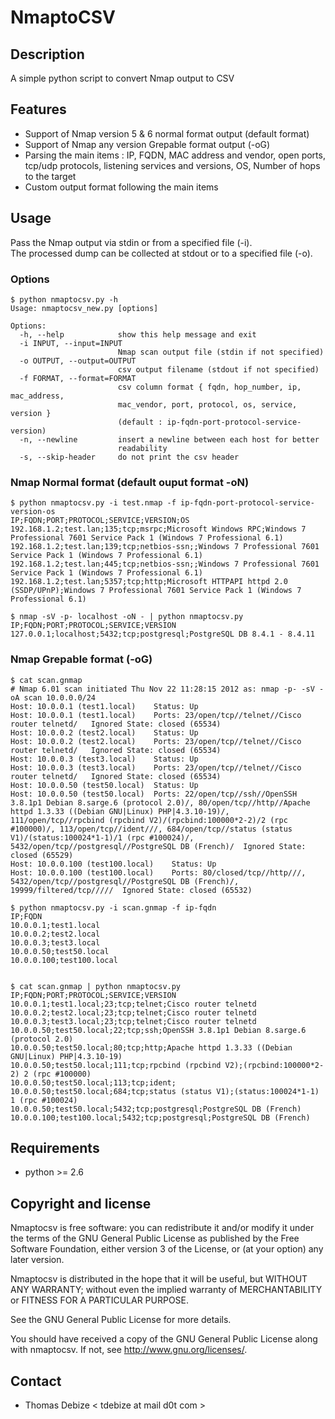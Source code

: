 NmaptoCSV
============

Description
-----------
A simple python script to convert Nmap output to CSV

Features
--------
* Support of Nmap version 5 & 6 normal format output (default format)
* Support of Nmap any version Grepable format output (-oG)
* Parsing the main items : IP, FQDN, MAC address and vendor, open ports, tcp/udp protocols, listening services and versions, OS, Number of hops to the target
* Custom output format following the main items

Usage
-----
Pass the Nmap output via stdin or from a specified file (-i).  
The processed dump can be collected at stdout or to a specified file (-o).

### Options
```
$ python nmaptocsv.py -h
Usage: nmaptocsv_new.py [options]

Options:
  -h, --help            show this help message and exit
  -i INPUT, --input=INPUT
                        Nmap scan output file (stdin if not specified)
  -o OUTPUT, --output=OUTPUT
                        csv output filename (stdout if not specified)
  -f FORMAT, --format=FORMAT
                        csv column format { fqdn, hop_number, ip, mac_address,
                        mac_vendor, port, protocol, os, service, version }
                        (default : ip-fqdn-port-protocol-service-version)
  -n, --newline         insert a newline between each host for better
                        readability
  -s, --skip-header     do not print the csv header
```

### Nmap Normal format (default ouput format -oN)
```
$ python nmaptocsv.py -i test.nmap -f ip-fqdn-port-protocol-service-version-os
IP;FQDN;PORT;PROTOCOL;SERVICE;VERSION;OS
192.168.1.2;test.lan;135;tcp;msrpc;Microsoft Windows RPC;Windows 7 Professional 7601 Service Pack 1 (Windows 7 Professional 6.1)
192.168.1.2;test.lan;139;tcp;netbios-ssn;;Windows 7 Professional 7601 Service Pack 1 (Windows 7 Professional 6.1)
192.168.1.2;test.lan;445;tcp;netbios-ssn;;Windows 7 Professional 7601 Service Pack 1 (Windows 7 Professional 6.1)
192.168.1.2;test.lan;5357;tcp;http;Microsoft HTTPAPI httpd 2.0 (SSDP/UPnP);Windows 7 Professional 7601 Service Pack 1 (Windows 7 Professional 6.1)

$ nmap -sV -p- localhost -oN - | python nmaptocsv.py 
IP;FQDN;PORT;PROTOCOL;SERVICE;VERSION
127.0.0.1;localhost;5432;tcp;postgresql;PostgreSQL DB 8.4.1 - 8.4.11
```

### Nmap Grepable format (-oG)
```
$ cat scan.gnmap
# Nmap 6.01 scan initiated Thu Nov 22 11:28:15 2012 as: nmap -p- -sV -oA scan 10.0.0.0/24 
Host: 10.0.0.1 (test1.local)	Status: Up
Host: 10.0.0.1 (test1.local)	Ports: 23/open/tcp//telnet//Cisco router telnetd/	Ignored State: closed (65534)
Host: 10.0.0.2 (test2.local)	Status: Up
Host: 10.0.0.2 (test2.local)	Ports: 23/open/tcp//telnet//Cisco router telnetd/	Ignored State: closed (65534)
Host: 10.0.0.3 (test3.local)	Status: Up
Host: 10.0.0.3 (test3.local)	Ports: 23/open/tcp//telnet//Cisco router telnetd/	Ignored State: closed (65534)
Host: 10.0.0.50 (test50.local)	Status: Up
Host: 10.0.0.50 (test50.local)	Ports: 22/open/tcp//ssh//OpenSSH 3.8.1p1 Debian 8.sarge.6 (protocol 2.0)/, 80/open/tcp//http//Apache httpd 1.3.33 ((Debian GNU|Linux) PHP|4.3.10-19)/, 111/open/tcp//rpcbind (rpcbind V2)/(rpcbind:100000*2-2)/2 (rpc #100000)/, 113/open/tcp//ident///, 684/open/tcp//status (status V1)/(status:100024*1-1)/1 (rpc #100024)/, 5432/open/tcp//postgresql//PostgreSQL DB (French)/	Ignored State: closed (65529)
Host: 10.0.0.100 (test100.local)	Status: Up
Host: 10.0.0.100 (test100.local)	Ports: 80/closed/tcp//http///, 5432/open/tcp//postgresql//PostgreSQL DB (French)/, 19999/filtered/tcp/////	Ignored State: closed (65532)

$ python nmaptocsv.py -i scan.gnmap -f ip-fqdn
IP;FQDN
10.0.0.1;test1.local
10.0.0.2;test2.local
10.0.0.3;test3.local
10.0.0.50;test50.local
10.0.0.100;test100.local


$ cat scan.gnmap | python nmaptocsv.py 
IP;FQDN;PORT;PROTOCOL;SERVICE;VERSION
10.0.0.1;test1.local;23;tcp;telnet;Cisco router telnetd
10.0.0.2;test2.local;23;tcp;telnet;Cisco router telnetd
10.0.0.3;test3.local;23;tcp;telnet;Cisco router telnetd
10.0.0.50;test50.local;22;tcp;ssh;OpenSSH 3.8.1p1 Debian 8.sarge.6 (protocol 2.0)
10.0.0.50;test50.local;80;tcp;http;Apache httpd 1.3.33 ((Debian GNU|Linux) PHP|4.3.10-19)
10.0.0.50;test50.local;111;tcp;rpcbind (rpcbind V2);(rpcbind:100000*2-2) 2 (rpc #100000)
10.0.0.50;test50.local;113;tcp;ident;
10.0.0.50;test50.local;684;tcp;status (status V1);(status:100024*1-1) 1 (rpc #100024)
10.0.0.50;test50.local;5432;tcp;postgresql;PostgreSQL DB (French)
10.0.0.100;test100.local;5432;tcp;postgresql;PostgreSQL DB (French)
```

Requirements
------------
* python >= 2.6


Copyright and license
---------------------
Nmaptocsv is free software: you can redistribute it and/or modify it under the terms of the GNU General Public License as published by the Free Software Foundation, either version 3 of the License, or (at your option) any later version.

Nmaptocsv is distributed in the hope that it will be useful, but WITHOUT ANY WARRANTY; without even the implied warranty of MERCHANTABILITY or FITNESS FOR A PARTICULAR PURPOSE.  

See the GNU General Public License for more details.

You should have received a copy of the GNU General Public License along with nmaptocsv. 
If not, see http://www.gnu.org/licenses/.

Contact
-------
* Thomas Debize < tdebize at mail d0t com >
